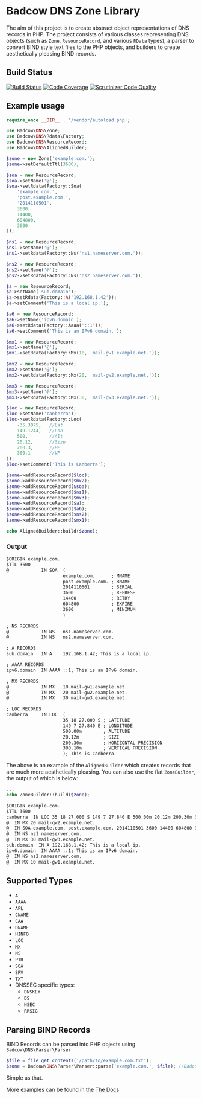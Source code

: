 Badcow DNS Zone Library
=======================
The aim of this project is to create abstract object representations of DNS records in PHP. The project consists of various
classes representing DNS objects (such as `Zone`, `ResourceRecord`, and various `RData` types), a parser to convert BIND
style text files to the PHP objects, and builders to create aesthetically pleasing BIND records.

## Build Status
[![Build Status](https://travis-ci.org/Badcow/DNS.png)](https://travis-ci.org/Badcow/DNS) [![Code Coverage](https://scrutinizer-ci.com/g/Badcow/DNS/badges/coverage.png?b=master)](https://scrutinizer-ci.com/g/Badcow/DNS/?branch=master) [![Scrutinizer Code Quality](https://scrutinizer-ci.com/g/Badcow/DNS/badges/quality-score.png?b=master)](https://scrutinizer-ci.com/g/Badcow/DNS/?branch=master)

## Example usage

```php
require_once __DIR__ . '/vendor/autoload.php';

use Badcow\DNS\Zone;
use Badcow\DNS\Rdata\Factory;
use Badcow\DNS\ResourceRecord;
use Badcow\DNS\AlignedBuilder;

$zone = new Zone('example.com.');
$zone->setDefaultTtl(3600);

$soa = new ResourceRecord;
$soa->setName('@');
$soa->setRdata(Factory::Soa(
    'example.com.',
    'post.example.com.',
    '2014110501',
    3600,
    14400,
    604800,
    3600
));

$ns1 = new ResourceRecord;
$ns1->setName('@');
$ns1->setRdata(Factory::Ns('ns1.nameserver.com.'));

$ns2 = new ResourceRecord;
$ns2->setName('@');
$ns2->setRdata(Factory::Ns('ns2.nameserver.com.'));

$a = new ResourceRecord;
$a->setName('sub.domain');
$a->setRdata(Factory::A('192.168.1.42'));
$a->setComment('This is a local ip.');

$a6 = new ResourceRecord;
$a6->setName('ipv6.domain');
$a6->setRdata(Factory::Aaaa('::1'));
$a6->setComment('This is an IPv6 domain.');

$mx1 = new ResourceRecord;
$mx1->setName('@');
$mx1->setRdata(Factory::Mx(10, 'mail-gw1.example.net.'));

$mx2 = new ResourceRecord;
$mx2->setName('@');
$mx2->setRdata(Factory::Mx(20, 'mail-gw2.example.net.'));

$mx3 = new ResourceRecord;
$mx3->setName('@');
$mx3->setRdata(Factory::Mx(30, 'mail-gw3.example.net.'));

$loc = new ResourceRecord;
$loc->setName('canberra');
$loc->setRdata(Factory::Loc(
    -35.3075,   //Lat
    149.1244,   //Lon
    500,        //Alt
    20.12,      //Size
    200.3,      //HP
    300.1       //VP
));
$loc->setComment('This is Canberra');

$zone->addResourceRecord($loc);
$zone->addResourceRecord($mx2);
$zone->addResourceRecord($soa);
$zone->addResourceRecord($ns1);
$zone->addResourceRecord($mx3);
$zone->addResourceRecord($a);
$zone->addResourceRecord($a6);
$zone->addResourceRecord($ns2);
$zone->addResourceRecord($mx1);

echo AlignedBuilder::build($zone);
```

### Output
```txt
$ORIGIN example.com.
$TTL 3600
@            IN SOA  (
                     example.com.      ; MNAME
                     post.example.com. ; RNAME
                     2014110501        ; SERIAL
                     3600              ; REFRESH
                     14400             ; RETRY
                     604800            ; EXPIRE
                     3600              ; MINIMUM
                     )

; NS RECORDS
@            IN NS   ns1.nameserver.com.
@            IN NS   ns2.nameserver.com.

; A RECORDS
sub.domain   IN A    192.168.1.42; This is a local ip.

; AAAA RECORDS
ipv6.domain  IN AAAA ::1; This is an IPv6 domain.

; MX RECORDS
@            IN MX   10 mail-gw1.example.net.
@            IN MX   20 mail-gw2.example.net.
@            IN MX   30 mail-gw3.example.net.

; LOC RECORDS
canberra     IN LOC  (
                     35 18 27.000 S ; LATITUDE
                     149 7 27.840 E ; LONGITUDE
                     500.00m        ; ALTITUDE
                     20.12m         ; SIZE
                     200.30m        ; HORIZONTAL PRECISION
                     300.10m        ; VERTICAL PRECISION
                     ); This is Canberra
```

The above is an example of the `AlignedBuilder` which creates records that are much more aesthetically pleasing. You can
also use the flat `ZoneBuilder`, the output of which is below:

```php
...
echo ZoneBuilder::build($zone);
```
```txt
$ORIGIN example.com.
$TTL 3600
canberra  IN LOC 35 18 27.000 S 149 7 27.840 E 500.00m 20.12m 200.30m 300.10m; This is Canberra
@  IN MX 20 mail-gw2.example.net.
@  IN SOA example.com. post.example.com. 2014110501 3600 14400 604800 3600
@  IN NS ns1.nameserver.com.
@  IN MX 30 mail-gw3.example.net.
sub.domain  IN A 192.168.1.42; This is a local ip.
ipv6.domain  IN AAAA ::1; This is an IPv6 domain.
@  IN NS ns2.nameserver.com.
@  IN MX 10 mail-gw1.example.net.
```

## Supported Types
* `A`
* `AAAA`
* `APL`
* `CNAME`
* `CAA`
* `DNAME`
* `HINFO`
* `LOC`
* `MX`
* `NS`
* `PTR`
* `SOA`
* `SRV`
* `TXT`
* DNSSEC specific types:
  * `DNSKEY`
  * `DS`
  * `NSEC`
  * `RRSIG`

## Parsing BIND Records

BIND Records can be parsed into PHP objects using `Badcow\DNS\Parser\Parser`

```php
$file = file_get_contents('/path/to/example.com.txt');
$zone = Badcow\DNS\Parser\Parser::parse('example.com.', $file); //Badcow Zone Object
```

Simple as that.

More examples can be found in the [The Docs](docs/Parser)

